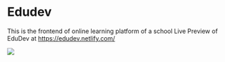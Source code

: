 # Edudev
This is the frontend of online learning platform of a school
Live Preview of EduDev at https://edudev.netlify.com/

<img src="https://d279m997dpfwgl.cloudfront.net/wp/2019/10/WBUR_Cerrato_Header_Illustration_Small_Colleges_Online-1000x666.jpg" >

